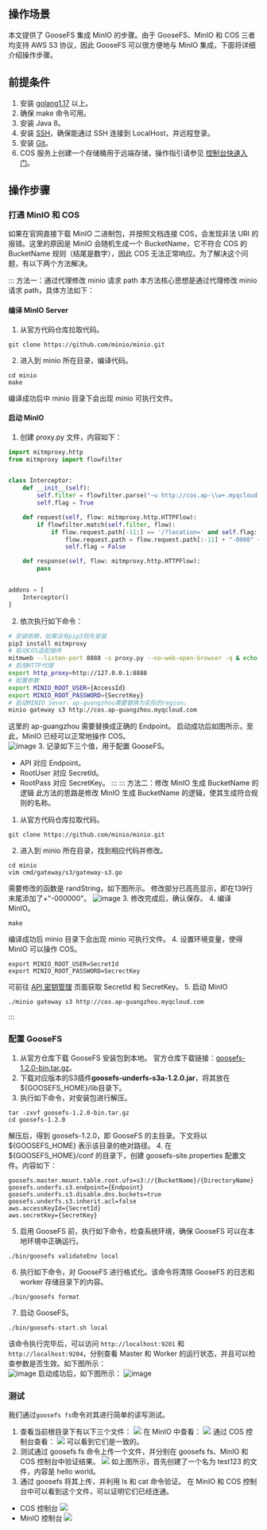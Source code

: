 ## 操作场景
本文提供了 GooseFS 集成 MinIO 的步骤。由于 GooseFS、MinIO 和 COS 三者均支持 AWS S3 协议，因此 GooseFS 可以很方便地与 MinIO 集成，下面将详细介绍操作步骤。

## 前提条件

1. 安装 [golang1.17](https://go.dev/doc/install) 以上。
2. 确保 make 命令可用。
3. 安装 Java 8。
4. 安装 [SSH](https://www.ssh.com/ssh/)，确保能通过 SSH 连接到 LocalHost，并远程登录。
5. 安装 [Git](https://git-scm.com/downloads)。
6. COS 服务上创建一个存储桶用于远端存储，操作指引请参见 [控制台快速入门](https://cloud.tencent.com/document/product/436/38484)。

## 操作步骤

### 打通 MinIO 和 COS

如果在官网直接下载 MinIO 二进制包，并按照文档连接 COS，会发现非法 URI 的报错。这里的原因是 MinIO 会随机生成一个 BucketName，它不符合 COS 的 BucketName 规则（结尾是数字），因此 COS 无法正常响应。为了解决这个问题，有以下两个方法解决。

<dx-tabs>
::: 方法一：通过代理修改 minio 请求 path
本方法核心思想是通过代理修改 minio 请求 path，具体方法如下：

####  编译 MinIO Server
1. 从官方代码仓库拉取代码。
```
git clone https://github.com/minio/minio.git
```
2. 进入到 minio 所在目录，编译代码。
```
cd minio
make
```
编译成功后中 minio 目录下会出现 minio 可执行文件。

#### 启动 MinIO

1. 创建 proxy.py 文件，内容如下：
```python
import mitmproxy.http
from mitmproxy import flowfilter


class Interceptor:
    def __init__(self):
        self.filter = flowfilter.parse("~u http://cos.ap-\\w+.myqcloud.com")
        self.flag = True

    def request(self, flow: mitmproxy.http.HTTPFlow):
        if flowfilter.match(self.filter, flow):
            if flow.request.path[-11:] == '/?location=' and self.flag:
                flow.request.path = flow.request.path[:-11] + "-0000" + flow.request.path[-11:]
                self.flag = False

    def response(self, flow: mitmproxy.http.HTTPFlow):
        pass


addons = [
    Interceptor()
]
```
2. 依次执行如下命令：
```bash
# 安装依赖，如果没有pip3则先安装
pip3 install mitmproxy
# 启动COS适配插件
mitmweb --listen-port 8888 -s proxy.py --no-web-open-browser -q & echo $! > cmd.pid
# 启用HTTP代理
export http_proxy=http://127.0.0.1:8888
# 配置参数
export MINIO_ROOT_USER={AccessId}
export MINIO_ROOT_PASSWORD={SecretKey}
# 启动MINIO Sever，ap-guangzhou需要替换为实际的region。
minio gateway s3 http://cos.ap-guangzhou.myqcloud.com
```
这里的 ap-guangzhou 需要替换成正确的 Endpoint。
启动成功后如图所示，至此，MinIO 已经可以正常地操作 COS。      
![image](https://wdoc-76491.picgzc.qpic.cn/MTY4ODg1NjM2NzMyNDk0Mw_328202_4xd83yYK-2Ac8yJ5_1657201183?w=1280&amp;h=348.32232496697486)
3. 记录如下三个值，用于配置 GooseFS。
 - API 对应 Endpoint。
 - RootUser 对应 SecretId。
 - RootPass 对应 SecretKey。
:::
::: 方法二：修改 MinIO 生成 BucketName 的逻辑
此方法的思路是修改 MinIO 生成 BucketName 的逻辑，使其生成符合规则的名称。

1. 从官方代码仓库拉取代码。
```
git clone https://github.com/minio/minio.git
```
2. 进入到 minio 所在目录，找到相应代码并修改。
```
cd minio
vim cmd/gateway/s3/gateway-s3.go
```
需要修改的函数是 randString，如下图所示。
修改部分已高亮显示，即在139行末尾添加了+"-000000"。
![image](https://wdoc-76491.picgzc.qpic.cn/MTY4ODg1NjM2NzMyNDk0Mw_14537_WcYz7U8KkW9TR3ac_1657180024?w=1280&amp;h=490.71960297766753)
3. 修改完成后，确认保存。
4. 编译 MinIO。
```
make
```
编译成功后 minio 目录下会出现 minio 可执行文件。
4. 设置环境变量，使得 MinIO 可以操作 COS。
```
export MINIO_ROOT_USER=SecretId
export MINIO_ROOT_PASSWORD=SecrectKey
```
可前往 [API 密钥管理](https://console.cloud.tencent.com/cam/capi) 页面获取 SecretId 和 SecretKey。
5. 启动 MinIO
```
./minio gateway s3 http://cos.ap-guangzhou.myqcloud.com
```
:::
</dx-tabs>


### 配置 GooseFS

1. 从官方仓库下载 GooseFS 安装包到本地。
官方仓库下载链接：[goosefs-1.2.0-bin.tar.gz](https://cos-data-lake-release-1253960454.cos.ap-guangzhou.myqcloud.com/goosefs/1.2.0/release/goosefs-1.2.0-bin.tar.gz)。
2. 下载对应版本的S3插件**goosefs-underfs-s3a-1.2.0.jar**，将其放在 ${GOOSEFS_HOME}/lib目录下。
3. 执行如下命令，对安装包进行解压。
```
tar -zxvf goosefs-1.2.0-bin.tar.gz
cd goosefs-1.2.0
```
解压后，得到 goosefs-1.2.0，即 GooseFS 的主目录。下文将以 ${GOOSEFS_HOME} 表示该目录的绝对路径。
4. 在 ${GOOSEFS_HOME}/conf 的目录下，创建 goosefs-site.properties 配置文件。内容如下：
```
goosefs.master.mount.table.root.ufs=s3://{BucketName}/{DirectoryName}
goosefs.underfs.s3.endpoint={Endpoint}
goosefs.underfs.s3.disable.dns.buckets=true
goosefs.underfs.s3.inherit.acl=false
aws.accessKeyId={SecretId}
aws.secretKey={SecretKey}
```
5. 启用 GooseFS 前，执行如下命令，检查系统环境，确保 GooseFS 可以在本地环境中正确运行。
```
./bin/goosefs validateEnv local
```
6. 执行如下命令，对 GooseFS 进行格式化。该命令将清除 GooseFS 的日志和 worker 存储目录下的内容。
```
./bin/goosefs format
```
7. 启动 GooseFS。
```
./bin/goosefs-start.sh local
```
该命令执行完毕后，可以访问 `http://localhost:9201` 和 `http://localhost:9204`，分别查看 Master 和 Worker 的运行状态，并且可以检查参数是否生效。如下图所示：  
![image](https://wdoc-76491.picgzc.qpic.cn/MTY4ODg1NjM2NzMyNDk0Mw_6655__3RBmgUhgHJQENcu_1657201643?w=1280&amp;h=433.36823734729495)
启动成功后，如下图所示：
![image](https://wdoc-76491.picgzc.qpic.cn/MTY4ODg1NjM2NzMyNDk0Mw_545414_mkEIrCvDUdE5Vy1b_1657201708?w=1154&amp;h=338)
        
### 测试

我们通过`goosefs fs`命令对其进行简单的读写测试。

1. 查看当前根目录下有以下三个文件：
![](https://qcloudimg.tencent-cloud.cn/raw/4dcc8ca6daa8d9ef1b287d46bda350a3.png)
在 MinIO 中查看：
![](https://qcloudimg.tencent-cloud.cn/raw/cc5c2ede929605f81992057ffdc9473b.png)
通过 COS 控制台查看：
![](https://qcloudimg.tencent-cloud.cn/raw/9b7c5c59906ada5ea638804d4fa0b2bd.png)
可以看到它们是一致的。
2. 测试通过 goosefs fs 命令上传一个文件，并分别在 goosefs fs、MinIO 和 COS 控制台中验证结果。
![](https://qcloudimg.tencent-cloud.cn/raw/9883bac9c451269234e2f9d2e2ce3c0e.png)
如上图所示，首先创建了一个名为 test123 的文件，内容是 hello world。
3. 通过 goosefs 将其上传，并利用 ls 和 cat 命令验证。
在 MinIO 和 COS 控制台中可以看到这个文件，可以证明它们已经连通。
 - COS 控制台
![](https://qcloudimg.tencent-cloud.cn/raw/4a225f90ca5e6e219767239e35ec1f9b.png)
 - MinIO 控制台
![](https://qcloudimg.tencent-cloud.cn/raw/2a5668c2553cbc45abe46535c7c8a663.png)
